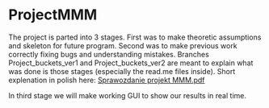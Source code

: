 # ProjectMMM
The project is parted into 3 stages. First was to make theoretic assumptions and skeleton for future program. Second was to make previous work correctly fixing bugs and understanding mistakes. Branches Project_buckets_ver1 and Project_buckets_ver2 are meant to explain what was done is those stages (especially the read.me files inside). Short explenation in polish here:
[Sprawozdanie projekt MMM.pdf](https://github.com/RadoslawDebinski/ProjectMMM/files/9528607/Sprawozdanie.projekt.MMM.pdf)

In third stage we will make working GUI to show our results in real time.
